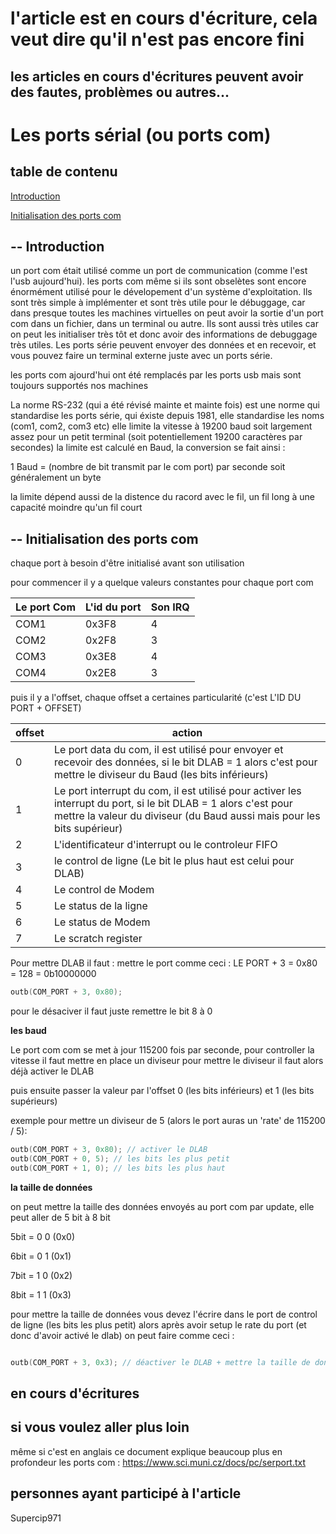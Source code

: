 # l'article est en cours d'écriture, cela veut dire qu'il n'est pas encore fini
## les articles en cours d'écritures peuvent avoir des fautes, problèmes ou autres...
# Les ports sérial (ou ports com)
## table de contenu
<a href="#introduction"> Introduction </a>

<a href="#initialisation">  Initialisation des ports com  </a>




<div id="introduction"> 
    <h2 > -- Introduction </h2>
</div>
un port com était utilisé comme un port de communication (comme l'est l'usb aujourd'hui).
les ports com même si ils sont obselètes sont encore énormément utilisé pour le dévelopement d'un système d'exploitation. Ils sont très simple à implémenter et sont très utile pour le débuggage, car dans presque toutes les machines virtuelles on peut avoir la sortie d'un port com dans un fichier, dans un terminal ou autre. Ils sont aussi très utiles car on peut les initialiser très tôt et donc avoir des informations de debuggage très utiles. 
Les ports série peuvent envoyer des données et en recevoir, et vous pouvez faire un terminal externe juste avec un ports série. 

les ports com ajourd'hui ont été remplacés par les ports usb mais sont toujours supportés nos machines

La norme RS-232 (qui a été révisé mainte et mainte fois) est une norme qui standardise les ports série, qui éxiste depuis 1981, elle standardise les noms (com1, com2, com3 etc)
elle limite la vitesse à 19200 baud soit largement assez pour un petit terminal (soit potentiellement 19200 caractères par secondes)
la limite est calculé en Baud, la conversion se fait ainsi :

1 Baud = (nombre de bit transmit par le com port) par seconde
soit généralement un byte 


la limite dépend aussi de la distence du racord avec le fil, un fil long à une capacité moindre qu'un fil court 

<div id="initialisation"> 
    <h2 > -- Initialisation des ports com </h2>
</div>

chaque port à besoin d'être initialisé avant son utilisation


pour commencer il y a quelque valeurs constantes pour chaque port com 

| Le port Com | L'id du port  | Son IRQ       |
|-------------|---------------|---------------|
| COM1        | 0x3F8         | 4  
| COM2        | 0x2F8         | 3
| COM3        | 0x3E8         | 4
| COM4        | 0x2E8         | 3

puis il y a l'offset, chaque offset a certaines particularité 
(c'est L'ID DU PORT + OFFSET)




| offset      | action        |
|-------------|---------------|
| 0         | Le port data du com, il est utilisé pour envoyer  et recevoir des données, si le bit DLAB = 1 alors c'est pour mettre le diviseur du Baud   (les bits inférieurs)        |   
| 1        | Le port interrupt du com, il est utilisé pour activer les interrupt du port, si le bit DLAB = 1 alors c'est pour mettre la valeur du diviseur (du Baud aussi mais pour les bits supérieur)         |
| 2        | L'identificateur d'interrupt ou le controleur FIFO          | 
| 3        | le control de ligne (Le bit le plus haut est celui pour      DLAB)         |
| 4        | Le control de Modem  |
| 5        | Le status de la ligne |
| 6        | Le status de Modem |
| 7        | Le scratch register | 




Pour mettre DLAB il faut :
mettre le port comme ceci :
LE PORT + 3  = 0x80 = 128 = 0b10000000

```cpp
outb(COM_PORT + 3, 0x80);
```
pour le désaciver il faut juste remettre le bit 8 à 0


__les baud__

Le port com com se met à jour 115200 fois par seconde, pour controller la vitesse il faut mettre en place un diviseur 
pour mettre le diviseur il faut alors déjà activer le DLAB

puis ensuite passer la valeur par l'offset 0 (les bits inférieurs) et 1 (les bits supérieurs) 

exemple pour mettre un diviseur de 5 (alors le port auras un 'rate' de 115200 / 5):
```cpp
outb(COM_PORT + 3, 0x80); // activer le DLAB
outb(COM_PORT + 0, 5); // les bits les plus petit 
outb(COM_PORT + 1, 0); // les bits les plus haut
```


__la taille de données__


on peut mettre la taille des données envoyés au port com par update, 
elle peut aller de 5 bit à 8 bit

5bit = 0 0 (0x0)

6bit = 0 1 (0x1)

7bit = 1 0 (0x2)

8bit = 1 1 (0x3)

pour mettre la taille de données vous devez l'écrire dans le port de control de ligne (les bits les plus petit)
alors après avoir setup le rate du port (et donc d'avoir activé le dlab) on peut faire comme ceci : 
```cpp

outb(COM_PORT + 3, 0x3); // déactiver le DLAB + mettre la taille de donnée à 8 donc un char/unsigned char en c++


```

## en cours d'écritures 
## si vous voulez aller plus loin
même si c'est en anglais ce document explique beaucoup plus en profondeur les ports com : 
https://www.sci.muni.cz/docs/pc/serport.txt

## personnes ayant participé à l'article 
Supercip971